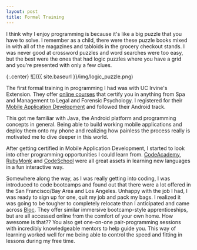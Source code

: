 ```yaml
---
layout: post
title: Formal Training
---
```


I think why I enjoy programming is because it's like a big puzzle that you have to solve.  I remember as a child, there were these puzzle books mixed in with all of the magazines and tabloids in the grocery checkout stands.  I was never good at crossword puzzles and word searches were too easy, but the best were the ones that had logic puzzles where you have a grid and you're presented with only a few clues.

{:.center}
![]({{ site.baseurl }}/img/logic_puzzle.png)

The first formal training in programming I had was with UC Irvine's Extension.  They offer [online courses](http://unex.uci.edu/) that certify you in anything from Spa and Management to Legal and Forensic Psychology.  I registered for their [Mobile Application Development](http://unex.uci.edu/areas/it/mobile/) and followed their Android track.

This got me familiar with Java, the Android platform and programming concepts in general.  Being able to build working mobile applications and deploy them onto my phone and realizing how painless the process really is motivated me to dive deeper in this world.

After getting certified in Mobile Application Development, I started to look into other programming opportunities I could learn from.  [CodeAcademy](https://www.codecademy.com/), [RubyMonk](https://rubymonk.com) and [CodeSchool](https://www.codeschool.com/) were all great assets in learning new languages in a fun interactive way.

Somewhere along the way, as I was really getting into coding, I was introduced to code bootcamps and found out that there were a lot offered in the San Francisco/Bay Area and Los Angeles.  Unhappy with the job I had, I was ready to sign up for one, quit my job and pack my bags.  I realized it was going to be tougher to completely relocate than I anticipated and came across [Bloc](https://bloc.io).  They offer similar immersive bootcamp-style apprenticeships, but are all accessed online from the comfort of your own home.  How awesome is that??  You also get one-on-one pair-programming sessions with incredibly knowledgeable mentors to help guide you.  This way of learning worked well for me being able to control the speed and fitting in lessons during my free time.